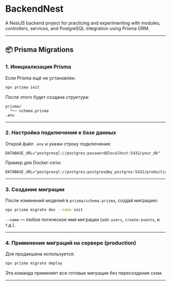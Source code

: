 # BackendNest

A NestJS backend project for practicing and experimenting with modules, controllers, services, and PostgreSQL integration using Prisma ORM.

---

## 📦 Prisma Migrations

### 1. Инициализация Prisma

Если Prisma ещё не установлен:

```bash
npx prisma init
```

После этого будет создана структура:

```
prisma/
  └── schema.prisma
.env
```

---

### 2. Настройка подключения к базе данных

Открой файл `.env` и укажи строку подключения:

```env
DATABASE_URL="postgresql://postgres:password@localhost:5432/your_db"
```

Пример для Docker-сети:

```env
DATABASE_URL="postgresql://postgres:postgres@my_postgres:5432/production"
```

---

### 3. Создание миграции

После изменений моделей в `prisma/schema.prisma`, создай миграцию:

```bash
npx prisma migrate dev --name init
```

`--name` — любое логическое имя миграции (`add-users`, `create-events`, и т.д.).

---

### 4. Применение миграций на сервере (production)

Для продакшена используется:

```bash
npx prisma migrate deploy
```

Эта команда применяет все готовые миграции без пересоздания схем.

---

